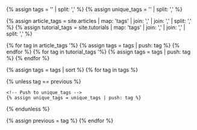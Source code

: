 <!-- Create empty arrays -->
{% assign tags = '' | split: ',' %}
{% assign unique_tags = '' | split: ',' %}

<!-- Map and flatten -->
{% assign article_tags =  site.articles | map: 'tags' | join: ',' | join: ',' | split: ',' %}
{% assign tutorial_tags =  site.tutorials | map: 'tags' | join: ',' | join: ',' | split: ',' %}

<!-- Push to tags -->
{% for tag in article_tags '%}
  {% assign tags = tags | push: tag %}
{% endfor %}
{% for tag in tutorial_tags '%}
  {% assign tags = tags | push: tag %}
{% endfor %}

<!-- Uniq -->
{% assign tags = tags | sort %}
{% for tag in tags %}

  <!-- If not equal to previous then it must be unique as sorted -->
  {% unless tag == previous %}

    <!-- Push to unique_tags -->
    {% assign unique_tags = unique_tags | push: tag %}
  {% endunless %}

  {% assign previous = tag %}
{% endfor %}